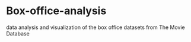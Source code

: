 # Box-office-analysis
data analysis and visualization of the box office datasets from The Movie Database 
